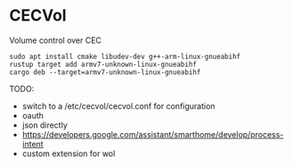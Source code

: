 # CECVol

Volume control over CEC

```shell
sudo apt install cmake libudev-dev g++-arm-linux-gnueabihf
rustup target add armv7-unknown-linux-gnueabihf
cargo deb --target=armv7-unknown-linux-gnueabihf
```

TODO:

- switch to a /etc/cecvol/cecvol.conf for configuration
- oauth
- json directly
- https://developers.google.com/assistant/smarthome/develop/process-intent
- custom extension for wol
